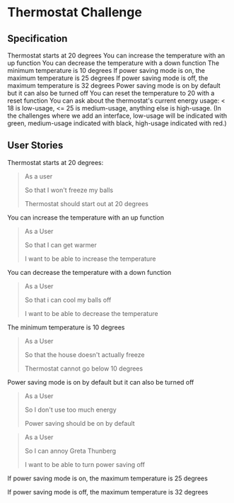 # Thermostat Challenge

## Specification

Thermostat starts at 20 degrees
You can increase the temperature with an up function
You can decrease the temperature with a down function
The minimum temperature is 10 degrees
If power saving mode is on, the maximum temperature is 25 degrees
If power saving mode is off, the maximum temperature is 32 degrees
Power saving mode is on by default but it can also be turned off
You can reset the temperature to 20 with a reset function
You can ask about the thermostat's current energy usage: < 18 is low-usage, <= 25 is medium-usage, anything else is high-usage.
(In the challenges where we add an interface, low-usage will be indicated with green, medium-usage indicated with black, high-usage indicated with red.)

## User Stories

Thermostat starts at 20 degrees:

> As a user
>
> So that I won't freeze my balls
>
> Thermostat should start out at 20 degrees

You can increase the temperature with an up function

>As a User
>
>So that I can get warmer
>
>I want to be able to increase the temperature

You can decrease the temperature with a down function

>As a User
>
>So that i can cool my balls off
>
>I want to be able to decrease the temperature

The minimum temperature is 10 degrees

>As a User
>
>So that the house doesn't actually freeze
>
>Thermostat cannot go below 10 degrees

Power saving mode is on by default but it can also be turned off

> As a User
> 
> So I don't use too much energy
> 
> Power saving should be on by default

> As a User
> 
> So I can annoy Greta Thunberg
> 
> I want to be able to turn power saving off

If power saving mode is on, the maximum temperature is 25 degrees

If power saving mode is off, the maximum temperature is 32 degrees

